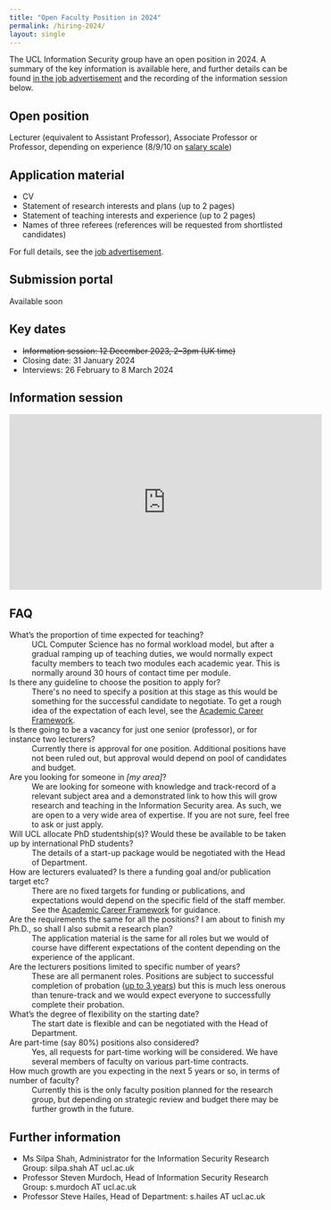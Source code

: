 ```yaml
---
title: "Open Faculty Position in 2024"
permalink: /hiring-2024/
layout: single
---
```


The UCL Information Security group have an open position in 2024. A summary of the key information is available here, and further details can be found [in the job advertisement](/uploads/2023-12-19%20UCL%20Job%20Description.pdf) and the recording of the information session below.

## Open position

Lecturer (equivalent to Assistant Professor), Associate Professor or Professor, depending on experience (8/9/10 on [salary scale](https://www.ucl.ac.uk/human-resources/pay-benefits/salary-scales))

## Application material

- CV
- Statement of research interests and plans (up to 2 pages)
- Statement of teaching interests and experience (up to 2 pages)
- Names of three referees (references will be requested from shortlisted candidates)

For full details, see the [job advertisement](/uploads/2023-12-19%20UCL%20Job%20Description.pdf).

## Submission portal

Available soon
  
## Key dates

- <s>Information session: 12 December 2023, 2–3pm (UK time)</s>
- Closing date: 31 January 2024
- Interviews: 26 February to 8 March 2024

## Information session

<iframe width="560" height="315" src="https://www.youtube.com/embed/Fb-dkbxS7SY?si=J1kqwnxjFoOl7EQS" title="YouTube video player" frameborder="0" allow="accelerometer; autoplay; clipboard-write; encrypted-media; gyroscope; picture-in-picture; web-share" allowfullscreen></iframe>

## FAQ

<dl>
  <dt>What’s the proportion of time expected for teaching?</dt>
  <dd>UCL Computer Science has no formal workload model, but after a gradual ramping up of teaching duties, we would normally expect faculty members to teach two modules each academic year. This is normally around 30 hours of contact time per module.</dd>
  <dt>Is there any guideline to choose the position to apply for?</dt>
  <dd>There's no need to specify a position at this stage as this would be something for the successful candidate to negotiate. To get a rough idea of the expectation of each level, see the <a href="https://www.ucl.ac.uk/human-resources/policies-advice/academic-career-framework-and-promotions-processes">Academic Career Framework</a>.</dd>
  <dt>Is there going to be a vacancy for just one senior (professor), or for instance two lecturers?</dt>
  <dd>Currently there is approval for one position. Additional positions have not been ruled out, but approval would depend on pool of candidates and budget.</dd>
  <dt>Are you looking for someone in <em>[my area]</em>?</dt>
  <dd>We are looking for someone with knowledge and track-record of a relevant subject area and a demonstrated link to how this will grow research and teaching in the Information Security area. As such, we are open to a very wide area of expertise. If you are not sure, feel free to ask or just apply.</dd>
  <dt>Will UCL allocate PhD studentship(s)? Would these be available to be taken up by international PhD students?</dt>
  <dd>The details of a start-up package would be negotiated with the Head of Department.</dd>
  <dt>How are lecturers evaluated? Is there a funding goal and/or publication target etc?</dt>
  <dd>There are no fixed targets for funding or publications, and expectations would depend on the specific field of the staff member. See the <a href="https://www.ucl.ac.uk/human-resources/policies-advice/academic-career-framework-and-promotions-processes">Academic Career Framework</a> for guidance.</dd>
  <dt>Are the requirements the same for all the positions? I am about to finish my Ph.D., so shall I also submit a research plan?</dt>
  <dd>The application material is the same for all roles but we would of course have different expectations of the content depending on the experience of the applicant.</dd>
  <dt>Are the lecturers positions limited to specific number of years?</dt>
  <dd>These are all permanent roles. Positions are subject to successful completion of probation (<a href="https://www.ucl.ac.uk/human-resources/ucl-induction-and-probation-policy">up to 3 years</a>) but this is much less onerous than tenure-track and we would expect everyone to successfully complete their probation.</dd>
  <dt>What’s the degree of flexibility on the starting date?</dt>
  <dd>The start date is flexible and can be negotiated with the Head of Department.</dd>
  <dt>Are part-time (say 80%) positions also considered?</dt>
  <dd>Yes, all requests for part-time working will be considered. We have several members of faculty on various part-time contracts.</dd>
  <dt>How much growth are you expecting in the next 5 years or so, in terms of number of faculty?</dt>
  <dd>Currently this is the only faculty position planned for the research group, but depending on strategic review and budget there may be further growth in the future.</dd>
</dl>

## Further information

- Ms Silpa Shah, Administrator for the Information Security Research Group: silpa.shah AT ucl.ac.uk
- Professor Steven Murdoch, Head of Information Security Research Group: s.murdoch AT ucl.ac.uk
- Professor Steve Hailes, Head of Department: s.hailes AT ucl.ac.uk

